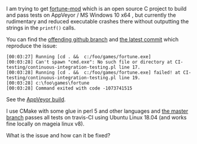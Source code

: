 I am trying to get [fortune-mod](https://github.com/shlomif/fortune-mod) which
is an open source C project to build and pass tests on AppVeyor / MS Windows 10 x64 , but currently the rudimentary and reduced executable crashes there without
outputting the strings in the `printf()` calls.

You can find the [offending github branch](https://github.com/shlomif/fortune-mod/tree/appveyor-mswindows-runtime-failure-reduce-branch)
and [the latest commit](https://github.com/shlomif/fortune-mod/tree/7d7f36fe6fe73866da8be0b43d6e2e4aa89b428a) which reproduce the issue:

```
[00:03:27] Running [cd . &&  c:/foo/games/fortune.exe]
[00:03:28] Can't spawn "cmd.exe": No such file or directory at CI-testing/continuous-integration-testing.pl line 17.
[00:03:28] Running [cd . &&  c:/foo/games/fortune.exe] failed! at CI-testing/continuous-integration-testing.pl line 19.
[00:03:28] c:\foo\games\fortune
[00:03:28] Command exited with code -1073741515
```

See the [AppVeyor build](https://ci.appveyor.com/project/shlomif/fortune-mod/builds/31015919).

I use CMake with some glue in perl 5 and other languages and [the master branch](https://github.com/shlomif/fortune-mod/tree/c7b184194147a822ae41883aeaa032631a662423) passes all tests on travis-CI using Ubuntu Linux 18.04 (and works fine locally on mageia linux v8).

What is the issue and how can it be fixed?
